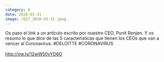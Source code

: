 ```yaml
--- 
category: A 
date: 2020-03-31 
image: /627_2020-03-31.jpeg 
--- 
```


Os paso el link a un artículo escrito por nuestro CEO, Punit Renjen. Y os resumo lo que dice de las 5 características que tienen los CEOs que van a vencer al Coronavirus. #DELOITTE #CORONAVIRUS <br><br>http://ow.ly/12wW50yYD6O